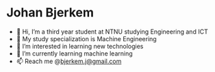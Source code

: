 # Johan Bjerkem

- 👋 Hi, I’m a third year student at NTNU studying Engineering and ICT
- 🤖 My study specialization is Machine Engineering
- 👀 I’m interested in learning new technologies
- 🌱 I’m currently learning machine learning
- 📫 Reach me @bjerkem.j@gmail.com

<!---
bjerkemj/bjerkemj is a ✨ special ✨ repository because its `README.md` (this file) appears on your GitHub profile.
You can click the Preview link to take a look at your changes.
--->
